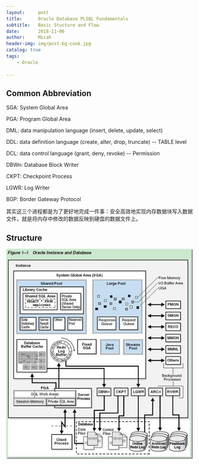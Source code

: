 ```yaml
---
layout:     post
title:      Oracle Database PLSQL Fundamentals
subtitle:   Basic Stucture and Flow 
date:       2018-11-06
author:     Micah
header-img: img/post-bg-cook.jpg
catalog: true
tags:
    - Oracle

---
```


## Common Abbreviation

SGA: System Global Area

PGA: Program Global Area


DML: data manipulation language (insert, delete, update, select)

DDL: data definition language (create, alter, drop, truncate) -- TABLE level

DCL: data control language (grant, deny, revoke) -- Permission


DBWn: Database Block Writer

CKPT: Checkpoint Process

LGWR: Log Writer


BGP: Border Gateway Protocol

其实这三个进程都是为了更好地完成一件事：安全高效地实现内存数据块写入数据文件，就是将内存中修改的数据反映到硬盘的数据文件上。 

## Structure


![](https://github.com/MicahXIE/MicahXIE.github.io/blob/master/img/oracle_architecture.jpeg)







